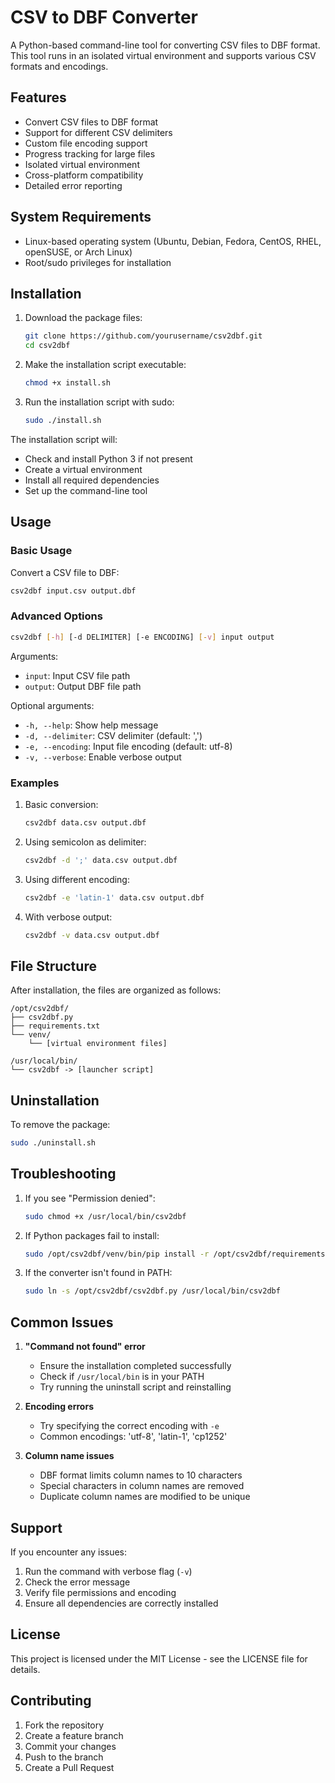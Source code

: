 # CSV to DBF Converter

A Python-based command-line tool for converting CSV files to DBF format. This tool runs in an isolated virtual environment and supports various CSV formats and encodings.

## Features

- Convert CSV files to DBF format
- Support for different CSV delimiters
- Custom file encoding support
- Progress tracking for large files
- Isolated virtual environment
- Cross-platform compatibility
- Detailed error reporting

## System Requirements

- Linux-based operating system (Ubuntu, Debian, Fedora, CentOS, RHEL, openSUSE, or Arch Linux)
- Root/sudo privileges for installation

## Installation

1. Download the package files:

   ```bash
   git clone https://github.com/yourusername/csv2dbf.git
   cd csv2dbf
   ```

2. Make the installation script executable:

   ```bash
   chmod +x install.sh
   ```

3. Run the installation script with sudo:
   ```bash
   sudo ./install.sh
   ```

The installation script will:

- Check and install Python 3 if not present
- Create a virtual environment
- Install all required dependencies
- Set up the command-line tool

## Usage

### Basic Usage

Convert a CSV file to DBF:

```bash
csv2dbf input.csv output.dbf
```

### Advanced Options

```bash
csv2dbf [-h] [-d DELIMITER] [-e ENCODING] [-v] input output
```

Arguments:

- `input`: Input CSV file path
- `output`: Output DBF file path

Optional arguments:

- `-h, --help`: Show help message
- `-d, --delimiter`: CSV delimiter (default: ',')
- `-e, --encoding`: Input file encoding (default: utf-8)
- `-v, --verbose`: Enable verbose output

### Examples

1. Basic conversion:

   ```bash
   csv2dbf data.csv output.dbf
   ```

2. Using semicolon as delimiter:

   ```bash
   csv2dbf -d ';' data.csv output.dbf
   ```

3. Using different encoding:

   ```bash
   csv2dbf -e 'latin-1' data.csv output.dbf
   ```

4. With verbose output:
   ```bash
   csv2dbf -v data.csv output.dbf
   ```

## File Structure

After installation, the files are organized as follows:

```
/opt/csv2dbf/
├── csv2dbf.py
├── requirements.txt
└── venv/
    └── [virtual environment files]

/usr/local/bin/
└── csv2dbf -> [launcher script]
```

## Uninstallation

To remove the package:

```bash
sudo ./uninstall.sh
```

## Troubleshooting

1. If you see "Permission denied":

   ```bash
   sudo chmod +x /usr/local/bin/csv2dbf
   ```

2. If Python packages fail to install:

   ```bash
   sudo /opt/csv2dbf/venv/bin/pip install -r /opt/csv2dbf/requirements.txt
   ```

3. If the converter isn't found in PATH:
   ```bash
   sudo ln -s /opt/csv2dbf/csv2dbf.py /usr/local/bin/csv2dbf
   ```

## Common Issues

1. **"Command not found" error**

   - Ensure the installation completed successfully
   - Check if `/usr/local/bin` is in your PATH
   - Try running the uninstall script and reinstalling

2. **Encoding errors**

   - Try specifying the correct encoding with `-e`
   - Common encodings: 'utf-8', 'latin-1', 'cp1252'

3. **Column name issues**
   - DBF format limits column names to 10 characters
   - Special characters in column names are removed
   - Duplicate column names are modified to be unique

## Support

If you encounter any issues:

1. Run the command with verbose flag (`-v`)
2. Check the error message
3. Verify file permissions and encoding
4. Ensure all dependencies are correctly installed

## License

This project is licensed under the MIT License - see the LICENSE file for details.

## Contributing

1. Fork the repository
2. Create a feature branch
3. Commit your changes
4. Push to the branch
5. Create a Pull Request

